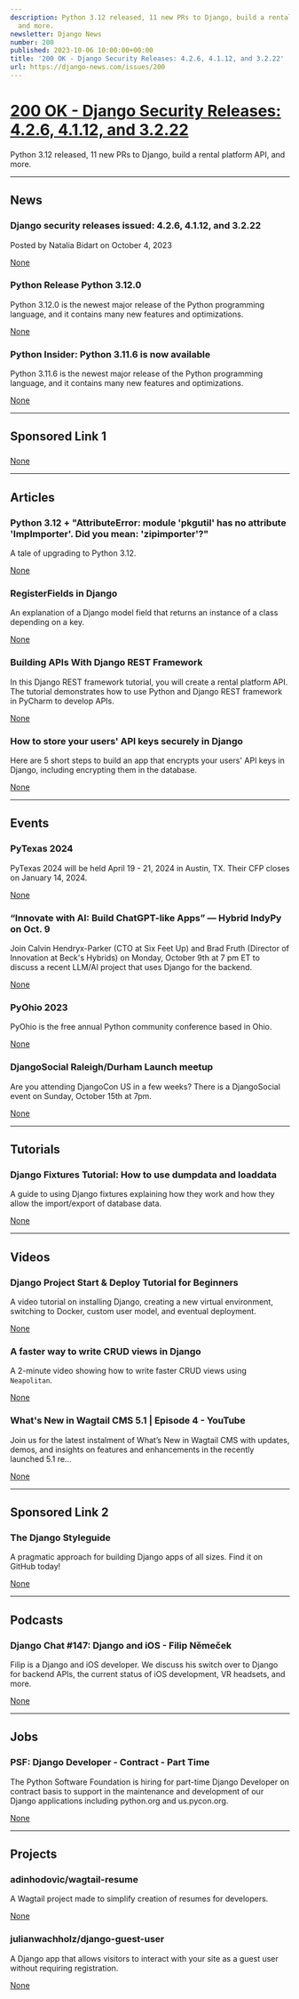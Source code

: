 ```yaml
---
description: Python 3.12 released, 11 new PRs to Django, build a rental platform API,
  and more.
newsletter: Django News
number: 200
published: 2023-10-06 10:00:00+00:00
title: '200 OK - Django Security Releases: 4.2.6, 4.1.12, and 3.2.22'
url: https://django-news.com/issues/200
---
```


# [200 OK - Django Security Releases: 4.2.6, 4.1.12, and 3.2.22](https://django-news.com/issues/200)

Python 3.12 released, 11 new PRs to Django, build a rental platform API, and more.

  ----

  ## News

  ### Django security releases issued: 4.2.6, 4.1.12, and 3.2.22

  <p>Posted by Natalia Bidart on October 4, 2023</p>

  [None](None)

  ### Python Release Python 3.12.0

  <p>Python 3.12.0 is the newest major release of the Python programming language, and it contains many new features and optimizations.</p>

  [None](None)

  ### Python Insider: Python 3.11.6 is now available

  <p>Python 3.11.6 is the newest major release of the Python programming language, and it contains many new features and optimizations.</p>

  [None](None)

  ----

  ## Sponsored Link 1

  ### 

  

  [None](None)

  ----

  ## Articles

  ### Python 3.12 + "AttributeError: module 'pkgutil' has no attribute 'ImpImporter'. Did you mean: 'zipimporter'?"

  <p>A tale of upgrading to Python 3.12.</p>

  [None](None)

  ### RegisterFields in Django

  <p>An explanation of a Django model field that returns an instance of a class depending on a key.</p>

  [None](None)

  ### Building APIs With Django REST Framework

  <p>In this Django REST framework tutorial, you will create a rental platform API. The tutorial demonstrates how to use Python and Django REST framework in PyCharm to develop APIs.</p>

  [None](None)

  ### How to store your users' API keys securely in Django

  <p>Here are 5 short steps to build an app that encrypts your users' API keys in Django, including encrypting them in the database.</p>

  [None](None)

  ----

  ## Events

  ### PyTexas 2024

  <p>PyTexas 2024 will be held April 19 - 21, 2024 in Austin, TX. Their CFP closes on January 14, 2024.</p>

  [None](None)

  ### “Innovate with AI: Build ChatGPT-like Apps” — Hybrid IndyPy on Oct. 9

  <p>Join Calvin Hendryx-Parker (CTO at Six Feet Up) and Brad Fruth (Director of Innovation at Beck's Hybrids) on Monday, October 9th at 7 pm ET to discuss a recent LLM/AI project that uses Django for the backend.</p>

  [None](None)

  ### PyOhio 2023

  <p>PyOhio is the free annual Python community conference based in Ohio.</p>

  [None](None)

  ### DjangoSocial Raleigh/Durham Launch meetup

  <p>Are you attending DjangoCon US in a few weeks? There is a DjangoSocial event on Sunday, October 15th at 7pm.</p>

  [None](None)

  ----

  ## Tutorials

  ### Django Fixtures Tutorial: How to use dumpdata and loaddata

  <p>A guide to using Django fixtures explaining how they work and how they allow the import/export of database data.</p>

  [None](None)

  ----

  ## Videos

  ### Django Project Start & Deploy Tutorial for Beginners

  <p>A video tutorial on installing Django, creating a new virtual environment, switching to Docker, custom user model, and eventual deployment.</p>

  [None](None)

  ### A faster way to write CRUD views in Django

  <p>A 2-minute video showing how to write faster CRUD views using <code>Neapolitan</code>.</p>

  [None](None)

  ### What's New in Wagtail CMS 5.1 | Episode 4 - YouTube

  <p>Join us for the latest instalment of What’s New in Wagtail CMS with updates, demos, and insights on features and enhancements in the recently launched 5.1 re...</p>

  [None](None)

  ----

  ## Sponsored Link 2

  ### The Django Styleguide

  <p>A pragmatic approach for building Django apps of all sizes. Find it on GitHub today!</p>

  [None](None)

  ----

  ## Podcasts

  ### Django Chat #147: Django and iOS - Filip Němeček

  <p>Filip is a Django and iOS developer. We discuss his switch over to Django for backend APIs, the current status of iOS development, VR headsets, and more.</p>

  [None](None)

  ----

  ## Jobs

  ### PSF: Django Developer - Contract - Part Time

  <p>The Python Software Foundation is hiring for part-time Django Developer on contract basis to support in the maintenance and development of our Django applications including python.org and us.pycon.org.</p>

  [None](None)

  ----

  ## Projects

  ### adinhodovic/wagtail-resume

  <p>A Wagtail project made to simplify creation of resumes for developers.</p>

  [None](None)

  ### julianwachholz/django-guest-user

  <p>A Django app that allows visitors to interact with your site as a guest user without requiring registration.</p>

  [None](None)